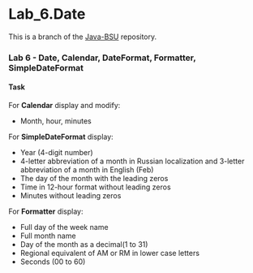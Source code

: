 # Lab_6.Date
This is a branch of the [Java-BSU](https://github.com/asenyarb/Java-BSU/) repository.

### Lab 6 - Date,  Calendar,  DateFormat,  Formatter,  SimpleDateFormat 

#### Task
For **Calendar** display and modify:
- Month, hour, minutes

For **SimpleDateFormat** display:
- Year (4-digit number)
- 4-letter abbreviation of a month in Russian localization and 3-letter abbreviation of a month in English (Feb)
- The day of the month with the leading zeros
- Time in 12-hour format without leading zeros
- Minutes without leading zeros

For **Formatter** display:
- Full day of the week name
- Full month name
- Day of the month as a decimal(1 to 31)
- Regional equivalent of AM or RM in lower case letters
- Seconds (00 to 60)
